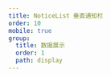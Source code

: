 ```yaml
---
title: NoticeList 垂直通知栏
order: 10
mobile: true
group:
  title: 数据展示
  order: 1
  path: display
---
```


<code src="../demo/NoticeList.tsx"></code>
<API src="../src/NoticeList.tsx"></API>
